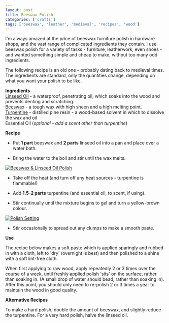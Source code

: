 ```yaml
---
layout: post
title: Beeswax Polish
categories: ['crafts']
tags: ['beeswax', 'leather', 'medieval', 'recipes', 'wood']
---
```


I'm always amazed at the price of beeswax furniture polish in hardware shops, and the vast range of complicated ingredients they contain. I use beeswax polish for a variety of tasks - furniture, leatherwork, even shoes - and wanted something simple and cheap to make, without too many odd ingredients.  
  
The following recipe is an old one - probably dating back to medieval times. The ingredients are standard, only the quantities change, depending on what you want your polish to be like.  
  
**Ingredients**  
[Linseed Oil](http://en.wikipedia.org/wiki/Linseed_oil) \- a waterproof, penetrating oil, which soaks into the wood and prevents denting and scratching.  
[Beeswax](http://en.wikipedia.org/wiki/Beeswax) \- a tough wax with high sheen and a high melting point.  
[Turpentine](http://en.wikipedia.org/wiki/Turpentine) \- distilled pine resin - a wood-based solvent in which to dissolve the wax and oil  
Essential Oil (_optional - add a scent other than turpentine_)  
  
**Recipe**  


  

  * Put **1 part** beeswax and **2 parts** linseed oil into a pan and place over a water bath.
  

  * Bring the water to the boil and stir until the wax melts.
  
[![Beeswax & Linseed Oil Polish](http://farm5.static.flickr.com/4152/5096163135_8d75ce2504_m.jpg)](http://www.flickr.com/photos/edinblur/5096163135/ "Beeswax & Linseed Oil Polish by Edinblur, on Flickr" )  

  * Take off the heat (and turn off any heat sources - turpentine is flammable!)
  

  * Add **1.5-2 parts** turpentine (and essential oil, to scent, if using).
  

  * Stir continually until the mixture begins to gel and turn a yellow-brown colour.
  
[![Polish Setting](http://farm5.static.flickr.com/4111/5096760672_3b222b8b05_m.jpg)](http://www.flickr.com/photos/edinblur/5096760672/ "Polish Setting by Edinblur, on Flickr" )  

  * Stir occasionally to spread out any clumps to make a smooth paste.
  

  
**Use**  
  
The recipe below makes a soft paste which is applied sparingly and rubbed in with a cloth, left to 'dry' (overnight is best) and then polished to a shine with a soft lint-free cloth.  
  
When first applying to raw wood, apply repeatedly 2 or 3 times over the course of a week, until freshly applied polish 'sits' on the surface, rather than soaking in. (A small drop of water should bead, rather than soaking in). After this point, you should only need to re-polish 2 or 3 times a year to maintain the wood in good quality.  
  
**Alternative Recipes**  
  
To make a hard polish, double the amount of beeswax, and slightly reduce the turpentine. For a very hard polish, halve the linseed oil.  

